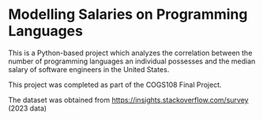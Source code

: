 # Modelling Salaries on Programming Languages

This is a Python-based project which analyzes the correlation between the number of programming languages an individual possesses and the median salary of software engineers in the United States.

This project was completed as part of the COGS108 Final Project.

The dataset was obtained from https://insights.stackoverflow.com/survey (2023 data)

